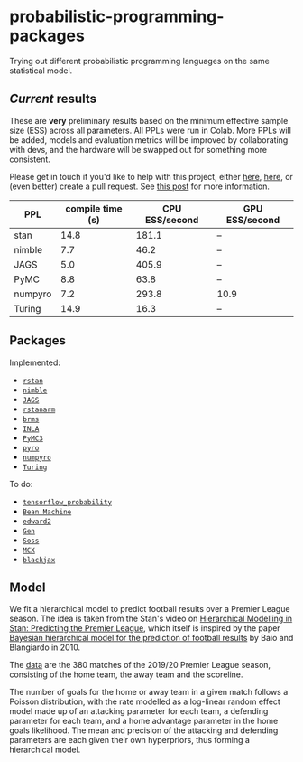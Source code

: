# probabilistic-programming-packages
Trying out different probabilistic programming languages on the same statistical model.

## _Current_ results
These are __very__ preliminary results based on the minimum effective sample size (ESS) across all parameters. All PPLs were run in Colab. More PPLs will be added, models and evaluation metrics will be improved by collaborating with devs, and the hardware will be swapped out for something more consistent.

Please get in touch if you'd like to help with this project, either [here](mailto:theoaorashid@gmail.com?subject=ppl%20project), [here](https://twitter.com/theorashid), or (even better) create a pull request. See [this post](https://theorashid.github.io/post/ppl-benchmark-help/) for more information.

PPL     | compile time (s) | CPU ESS/second | GPU ESS/second
------- | ---------------- | -------------- | --------------
stan    | 14.8             | 181.1          | –
nimble  | 7.7              | 46.2           | –
JAGS    | 5.0              | 405.9          | –
PyMC    | 8.8              | 63.8           | –
numpyro | 7.2              | 293.8          | 10.9
Turing  | 14.9             | 16.3           | –

## Packages
Implemented:
- [`rstan`](https://mc-stan.org/rstan/)
- [`nimble`](https://r-nimble.org)
- [`JAGS`](https://mcmc-jags.sourceforge.io)
- [`rstanarm`](https://mc-stan.org/rstanarm/)
- [`brms`](https://paul-buerkner.github.io/brms/)
- [`INLA`](https://www.r-inla.org)
- [`PyMC3`](http://docs.pymc.io)
- [`pyro`](http://pyro.ai)
- [`numpyro`](http://num.pyro.ai/)
- [`Turing`](https://turing.ml/)

To do:
- [`tensorflow_probability`](https://www.tensorflow.org/probability/)
- [`Bean Machine`](https://beanmachine.org/)
- [`edward2`](https://github.com/google/edward2)
- [`Gen`](https://www.gen.dev)
- [`Soss`](https://cscherrer.github.io/Soss.jl/stable/)
- [`MCX`](https://github.com/rlouf/mcx)
- [`blackjax`](https://github.com/blackjax-devs/blackjax)

## Model
We fit a hierarchical model to predict football results over a Premier League season. The idea is taken from the Stan's video on [Hierarchical Modelling in Stan: Predicting the Premier League](https://www.youtube.com/watch?v=dNZQrcAjgXQ), which itself is inspired by the paper [Bayesian hierarchical model for the prediction of
football results](https://discovery.ucl.ac.uk/id/eprint/16040/1/16040.pdf) by Baio and Blangiardo in 2010.

The [data](https://github.com/openfootball/england) are the 380 matches of the 2019/20 Premier League season, consisting of the home team, the away team and the scoreline.

The number of goals for the home or away team in a given match follows a Poisson distribution, with the rate modelled as a log-linear random effect model made up of an attacking parameter for each team, a defending parameter for each team, and a home advantage parameter in the home goals likelihood. The mean and precision of the attacking and defending parameters are each given their own hyperpriors, thus forming a hierarchical model.
